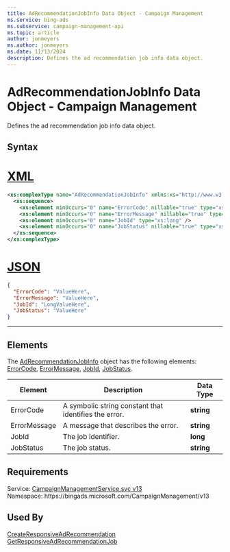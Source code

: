 ```yaml
---
title: AdRecommendationJobInfo Data Object - Campaign Management
ms.service: bing-ads
ms.subservice: campaign-management-api
ms.topic: article
author: jonmeyers
ms.author: jonmeyers
ms.date: 11/13/2024
description: Defines the ad recommendation job info data object.
---
```

# AdRecommendationJobInfo Data Object - Campaign Management
Defines the ad recommendation job info data object.

## Syntax

# [XML](#tab/xml)

```xml
<xs:complexType name="AdRecommendationJobInfo" xmlns:xs="http://www.w3.org/2001/XMLSchema">
  <xs:sequence>
    <xs:element minOccurs="0" name="ErrorCode" nillable="true" type="xs:string" />
    <xs:element minOccurs="0" name="ErrorMessage" nillable="true" type="xs:string" />
    <xs:element minOccurs="0" name="JobId" type="xs:long" />
    <xs:element minOccurs="0" name="JobStatus" nillable="true" type="xs:string" />
  </xs:sequence>
</xs:complexType>
```

# [JSON](#tab/json)

```json
{
  "ErrorCode": "ValueHere",
  "ErrorMessage": "ValueHere",
  "JobId": "LongValueHere",
  "JobStatus": "ValueHere"
}
```

-----

## <a name="elements"></a>Elements

The [AdRecommendationJobInfo](adrecommendationjobinfo.md) object has the following elements: [ErrorCode](#errorcode), [ErrorMessage](#errormessage), [JobId](#jobid), [JobStatus](#jobstatus).

|Element|Description|Data Type|
|-----------|---------------|-------------|
|<a name="errorcode"></a>ErrorCode|A symbolic string constant that identifies the error. |**string**|
|<a name="errormessage"></a>ErrorMessage|A message that describes the error.|**string**|
|<a name="jobid"></a>JobId|The job identifier.|**long**|
|<a name="jobstatus"></a>JobStatus|The job status.|**string**|

## Requirements
Service: [CampaignManagementService.svc v13](https://campaign.api.bingads.microsoft.com/Api/Advertiser/CampaignManagement/v13/CampaignManagementService.svc)  
Namespace: https\://bingads.microsoft.com/CampaignManagement/v13  

## Used By
[CreateResponsiveAdRecommendation](createresponsiveadrecommendation.md)  
[GetResponsiveAdRecommendationJob](getresponsiveadrecommendationjob.md)  
